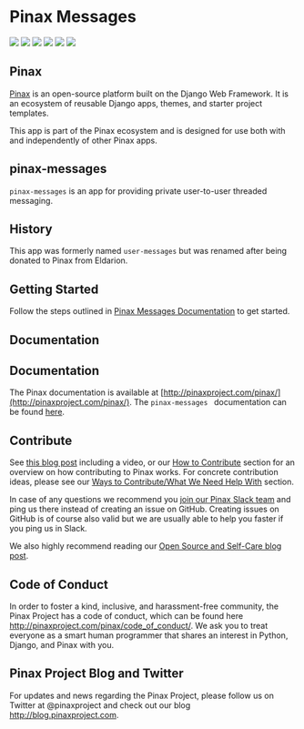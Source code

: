 # Pinax Messages

[![](http://slack.pinaxproject.com/badge.svg)](http://slack.pinaxproject.com/)
[![](https://img.shields.io/travis/pinax/pinax-messages.svg)](https://travis-ci.org/pinax/pinax-messages)
[![](https://img.shields.io/coveralls/pinax/pinax-messages.svg)](https://coveralls.io/r/pinax/pinax-messages)
[![](https://img.shields.io/pypi/dm/pinax-messages.svg)](https://pypi.python.org/pypi/pinax-messages/)
[![](https://img.shields.io/pypi/v/pinax-messages.svg)](https://pypi.python.org/pypi/pinax-messages/)
[![](https://img.shields.io/badge/license-MIT-blue.svg)](https://pypi.python.org/pypi/pinax-messages/)

## Pinax

[Pinax](http://pinaxproject.com/pinax/) is an open-source platform built on the
Django Web Framework. It is an ecosystem of reusable Django apps, themes, and
starter project templates.

This app is part of the Pinax ecosystem and is designed for use both with and
independently of other Pinax apps.

## pinax-messages

`pinax-messages` is an app for providing private user-to-user threaded messaging.


## History

This app was formerly named `user-messages` but was renamed after being donated to Pinax from Eldarion.


## Getting Started

Follow the steps outlined in [Pinax Messages Documentation](docs/index.md) to get started.

## Documentation

Documentation
----------------

The Pinax documentation is available at [http://pinaxproject.com/pinax/](http://pinaxproject.com/pinax/). The `pinax-messages ` documentation can be found [here](https://github.com/pinax/pinax-messages/blob/master/docs/index.md).



## Contribute

See [this blog post](http://blog.pinaxproject.com/2016/02/26/recap-february-pinax-hangout/) including a video, or our [How to Contribute](http://pinaxproject.com/pinax/how_to_contribute/) section for an overview on how contributing to Pinax works. For concrete contribution ideas, please see our [Ways to Contribute/What We Need Help With](http://pinaxproject.com/pinax/ways_to_contribute/) section.

In case of any questions we recommend you [join our Pinax Slack team](http://slack.pinaxproject.com) and ping us there instead of creating an issue on GitHub. Creating issues on GitHub is of course also valid but we are usually able to help you faster if you ping us in Slack.

We also highly recommend reading our [Open Source and Self-Care blog post](http://blog.pinaxproject.com/2016/01/19/open-source-and-self-care/).


## Code of Conduct

In order to foster a kind, inclusive, and harassment-free community, the Pinax Project has a code of conduct, which can be found here http://pinaxproject.com/pinax/code_of_conduct/. We ask you to treat everyone as a smart human programmer that shares an interest in Python, Django, and Pinax with you.


## Pinax Project Blog and Twitter

For updates and news regarding the Pinax Project, please follow us on Twitter at @pinaxproject and check out our blog http://blog.pinaxproject.com.
